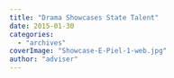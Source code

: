 ```yaml
---
title: "Drama Showcases State Talent"
date: 2015-01-30
categories: 
  - "archives"
coverImage: "Showcase-E-Piel-1-web.jpg"
author: "adviser"
---
```



